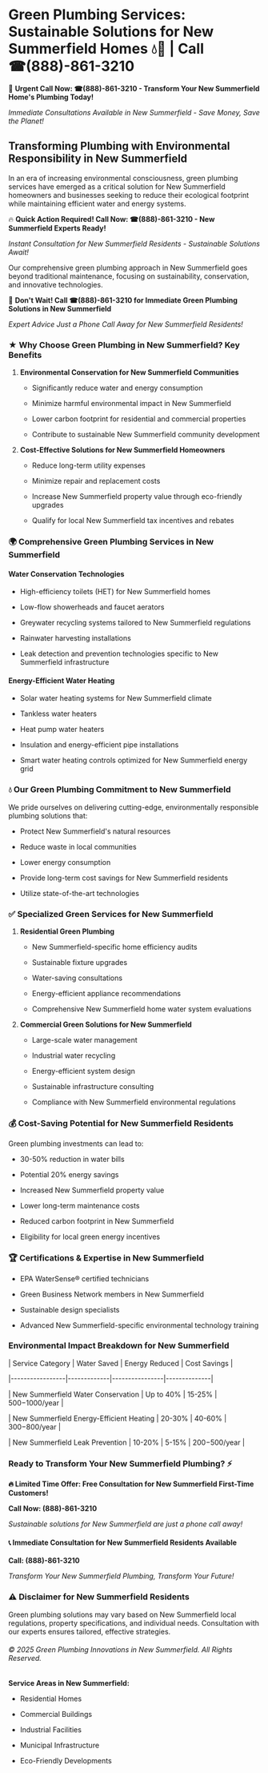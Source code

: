 # Green Plumbing Services: Sustainable Solutions for New Summerfield Homes 💧🌿 | Call ☎(888)-861-3210

🚨 **Urgent Call Now: ☎(888)-861-3210 - Transform Your New Summerfield Home's Plumbing Today!**
*Immediate Consultations Available in New Summerfield - Save Money, Save the Planet!*

## Transforming Plumbing with Environmental Responsibility in New Summerfield

In an era of increasing environmental consciousness, green plumbing services have emerged as a critical solution for New Summerfield homeowners and businesses seeking to reduce their ecological footprint while maintaining efficient water and energy systems. 

🔥 **Quick Action Required! Call Now: ☎(888)-861-3210 - New Summerfield Experts Ready!**
*Instant Consultation for New Summerfield Residents - Sustainable Solutions Await!*

Our comprehensive green plumbing approach in New Summerfield goes beyond traditional maintenance, focusing on sustainability, conservation, and innovative technologies.

🚨 **Don't Wait! Call ☎(888)-861-3210 for Immediate Green Plumbing Solutions in New Summerfield**
*Expert Advice Just a Phone Call Away for New Summerfield Residents!*

### ★ Why Choose Green Plumbing in New Summerfield? Key Benefits

1. **Environmental Conservation for New Summerfield Communities** 
   - Significantly reduce water and energy consumption
   - Minimize harmful environmental impact in New Summerfield
   - Lower carbon footprint for residential and commercial properties
   - Contribute to sustainable New Summerfield community development

2. **Cost-Effective Solutions for New Summerfield Homeowners** 
   - Reduce long-term utility expenses
   - Minimize repair and replacement costs
   - Increase New Summerfield property value through eco-friendly upgrades
   - Qualify for local New Summerfield tax incentives and rebates

### 🌍 Comprehensive Green Plumbing Services in New Summerfield

#### Water Conservation Technologies
- High-efficiency toilets (HET) for New Summerfield homes
- Low-flow showerheads and faucet aerators
- Greywater recycling systems tailored to New Summerfield regulations
- Rainwater harvesting installations
- Leak detection and prevention technologies specific to New Summerfield infrastructure

#### Energy-Efficient Water Heating
- Solar water heating systems for New Summerfield climate
- Tankless water heaters
- Heat pump water heaters
- Insulation and energy-efficient pipe installations
- Smart water heating controls optimized for New Summerfield energy grid

### 💧 Our Green Plumbing Commitment to New Summerfield

We pride ourselves on delivering cutting-edge, environmentally responsible plumbing solutions that:
- Protect New Summerfield's natural resources
- Reduce waste in local communities
- Lower energy consumption
- Provide long-term cost savings for New Summerfield residents
- Utilize state-of-the-art technologies

### ✅ Specialized Green Services for New Summerfield

1. **Residential Green Plumbing**
   - New Summerfield-specific home efficiency audits
   - Sustainable fixture upgrades
   - Water-saving consultations
   - Energy-efficient appliance recommendations
   - Comprehensive New Summerfield home water system evaluations

2. **Commercial Green Solutions for New Summerfield**
   - Large-scale water management
   - Industrial water recycling
   - Energy-efficient system design
   - Sustainable infrastructure consulting
   - Compliance with New Summerfield environmental regulations

### 💰 Cost-Saving Potential for New Summerfield Residents

Green plumbing investments can lead to:
- 30-50% reduction in water bills
- Potential 20% energy savings
- Increased New Summerfield property value
- Lower long-term maintenance costs
- Reduced carbon footprint in New Summerfield
- Eligibility for local green energy incentives

### 🏆 Certifications & Expertise in New Summerfield

- EPA WaterSense® certified technicians
- Green Business Network members in New Summerfield
- Sustainable design specialists
- Advanced New Summerfield-specific environmental technology training

### Environmental Impact Breakdown for New Summerfield

| Service Category | Water Saved | Energy Reduced | Cost Savings |
|-----------------|-------------|----------------|--------------|
| New Summerfield Water Conservation | Up to 40% | 15-25% | $500-$1000/year |
| New Summerfield Energy-Efficient Heating | 20-30% | 40-60% | $300-$800/year |
| New Summerfield Leak Prevention | 10-20% | 5-15% | $200-$500/year |

### Ready to Transform Your New Summerfield Plumbing? ⚡

**🔥 Limited Time Offer: Free Consultation for New Summerfield First-Time Customers!**

**Call Now: (888)-861-3210**
*Sustainable solutions for New Summerfield are just a phone call away!*

#### 📞 Immediate Consultation for New Summerfield Residents Available

**Call: (888)-861-3210**
*Transform Your New Summerfield Plumbing, Transform Your Future!*

### ⚠️ Disclaimer for New Summerfield Residents

Green plumbing solutions may vary based on New Summerfield local regulations, property specifications, and individual needs. Consultation with our experts ensures tailored, effective strategies.

###### © 2025 Green Plumbing Innovations in New Summerfield. All Rights Reserved.

**Service Areas in New Summerfield:** 
- Residential Homes
- Commercial Buildings
- Industrial Facilities
- Municipal Infrastructure
- Eco-Friendly Developments